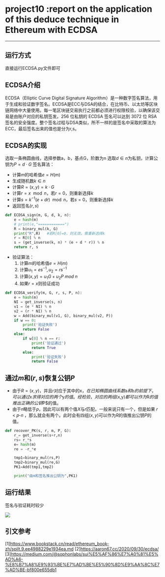 # project10 :report on the application of this deduce technique in Ethereum with ECDSA
---

## 运行方式
直接运行ECDSA.py文件即可

## ECDSA介绍
ECDSA（Elliptic Curve Digital Signature Algorithm）是一种数字签名算法，用于生成和验证数字签名。ECDSA是ECC与DSA的结合，在比特币、以太坊等区块链网络中大量使用。每一笔区块链交易执行之前都必须进行权限校验，以确保该交易是由账户对应的私钥签发。256 位私钥的 ECDSA 签名可以达到 3072 位 RSA 签名的安全强度。整个签名过程与DSA类似，所不一样的是签名中采取的算法为ECC，最后签名出来的值也是分为r,s。


## ECDSA的实现
选取一条椭圆曲线，选择参数a，b，基点G，阶数为n
选取$d\in n$为私钥，计算公钥为$P = d\cdot G$
签名算法：
  *  计算$m$的哈希值$e=H(m)$
  *  生成随机数$k\in n$
  *  计算$R = (x,y)=k\cdot G$
  *  计算$r=x\mod n$，若$r=0$，则重新选择$k$
  *  计算$s=k^{-1}(e+dr)\mod n$，若$s=0$，则重新选择$k$
  *  返回签名$(r,s)$
```python
def ECDSA_sign(m, G, d, k, n):
    e = hash(m)
    # print(e,"============")
    R = binary_mul(k, G)
    print("R",R)   #若R[0]=0，则无效，需重新选择k
    r = R[0] % n
    s = (get_inverse(k, n) * (e + d * r)) % n
    return r, s

```
- 验证算法：
  1. 计算$m$的哈希值$e=H(m)$
  2. 计算$u_1 = es^{-1},u_2 = rs^{-1}$
  3. 计算$(x,y)=u_1G+u_2P \ mod \ n$
  4. 如果$r = x$则验证成功

```python
def ECDSA_verify(m, G, r, s, P, n):
    e = hash(m)
    NI = get_inverse(s, n)
    v1 = (e * NI) % n
    v2 = (r * NI) % n
    w = Add(binary_mul(v1, G), binary_mul(v2, P))
    if w == 0:
        print('验证失败')
        return False
    else:
        if w[0] % n == r:
            print('验证通过')
            return True
        else:
            print('验证失败')
            return False

```


## 通过$m$和$(r,s)$恢复公钥$P$
* 由于$R = (x,y)$，并且r对应于其中的x$，在已知椭圆曲线系数$a$和$b$的前提下，可以通过$x$求得对应的两个$y$的值。经检验，对应的两组$(x,y)$都可以作为$R$的值推出正确的公钥$P$的值。
* ​由于𝑛略低于𝑝，因此可以有两个值𝑋与𝑟匹配。一般来说只有一个，但是如果 𝑟 < 𝑝-𝑛 ，那么就会有两个。此时会有四组$(x,y)$可以作为$R$的值推出公钥$P$的值。

```python
def recover_PK(s, r, m, P, G):
    r_= get_inverse(s+r,n)
    rs= r_*s
    e= hash(m)
    re = -r_*e

    tmp1=binary_mul(rs,P)
    tmp2=binary_mul(re,G)
    PK1=Add(tmp1,tmp2)

    print("由m和签名推出公钥为",PK1)

```

## 运行结果
签名与验证耗时较少

![](https://pic.imgdb.cn/item/64cc73591ddac507ccdd0d4d.jpg)



 ## 引文参考
 [1]https://www.bookstack.cn/read/ethereum_book-zh/spilt.9.ee4988229e1934ea.md
 [2]https://aaron67.cc/2020/09/30/ecdsa/
 [3]https://medium.com/@sophonlabs/sui%E5%AF%86%E7%A0%81%E5%AD%A6-%E8%B7%A8%E9%93%BE%E7%AD%BE%E5%90%8D%E9%AA%8C%E7%AD%BE-bf800e655db1

